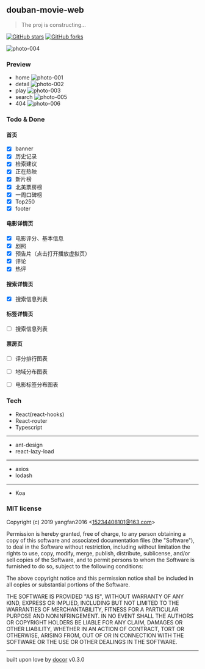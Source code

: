 ## douban-movie-web
> The proj is constructing...

[![GitHub stars](https://img.shields.io/github/stars/Yangfan2016/douban-movie-web.svg?color=green)](https://github.com/Yangfan2016/douban-movie-web) 
[![GitHub forks](https://img.shields.io/github/forks/Yangfan2016/douban-movie-web.svg)](https://github.com/Yangfan2016/douban-movie-web)

![photo-004](https://github.com/Yangfan2016/PicBed/blob/master/Personal/douban-movie-web-xm001.png?raw=true)

### Preview

- home
![photo-001](https://github.com/Yangfan2016/PicBed/blob/master/Personal/douban-web-001.png?raw=true)
- detail
![photo-002](https://github.com/Yangfan2016/PicBed/blob/master/Personal/douban-web-002.png?raw=true)
- play
![photo-003](https://github.com/Yangfan2016/PicBed/blob/master/Personal/douban-web-003.png?raw=true)
- search
![photo-005](https://github.com/Yangfan2016/PicBed/blob/master/Personal/douban-web-005.png?raw=true)
- 404
![photo-006](https://github.com/Yangfan2016/PicBed/blob/master/Personal/douban-web-006.png?raw=true)


### Todo & Done

#### 首页

- [x] banner
- [x] 历史记录
- [x] 检索建议
- [x] 正在热映
- [x] 新片榜
- [x] 北美票房榜
- [x] 一周口碑榜
- [x] Top250
- [x] footer

#### 电影详情页

- [x] 电影评分、基本信息
- [x] 剧照
- [x] 预告片（点击打开播放虚拟页）
- [x] 评论
- [x] 热评

#### 搜索详情页

- [x] 搜索信息列表

#### 标签详情页

- [ ] 搜索信息列表

#### 票房页

- [ ] 评分排行图表
- [ ] 地域分布图表
- [ ] 电影标签分布图表


### Tech

- React(react-hooks)
- React-router
- Typescript  
----
- ant-design
- react-lazy-load  
----
- axios
- lodash  
----
- Koa


### MIT license
Copyright (c) 2019 yangfan2016 &lt;15234408101@163.com&gt;

Permission is hereby granted, free of charge, to any person obtaining a copy
of this software and associated documentation files (the &quot;Software&quot;), to deal
in the Software without restriction, including without limitation the rights
to use, copy, modify, merge, publish, distribute, sublicense, and/or sell
copies of the Software, and to permit persons to whom the Software is
furnished to do so, subject to the following conditions:

The above copyright notice and this permission notice shall be included in
all copies or substantial portions of the Software.

THE SOFTWARE IS PROVIDED &quot;AS IS&quot;, WITHOUT WARRANTY OF ANY KIND, EXPRESS OR
IMPLIED, INCLUDING BUT NOT LIMITED TO THE WARRANTIES OF MERCHANTABILITY,
FITNESS FOR A PARTICULAR PURPOSE AND NONINFRINGEMENT. IN NO EVENT SHALL THE
AUTHORS OR COPYRIGHT HOLDERS BE LIABLE FOR ANY CLAIM, DAMAGES OR OTHER
LIABILITY, WHETHER IN AN ACTION OF CONTRACT, TORT OR OTHERWISE, ARISING FROM,
OUT OF OR IN CONNECTION WITH THE SOFTWARE OR THE USE OR OTHER DEALINGS IN
THE SOFTWARE.

---
built upon love by [docor](https://github.com/turingou/docor.git) v0.3.0
